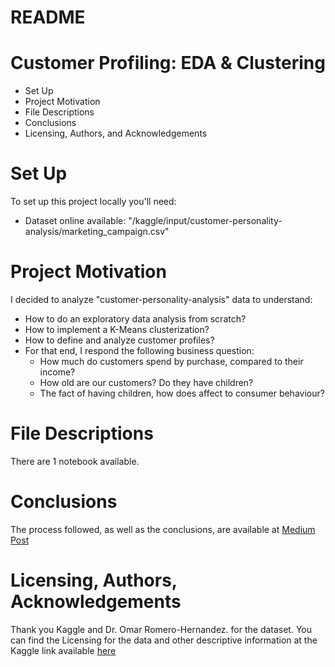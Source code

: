 # README #
# Customer Profiling: EDA & Clustering
* Set Up
* Project Motivation
* File Descriptions
* Conclusions
* Licensing, Authors, and Acknowledgements

# Set Up
To set up this project locally you'll need:
  * Dataset online available: "/kaggle/input/customer-personality-analysis/marketing_campaign.csv"


# Project Motivation
I decided to analyze "customer-personality-analysis" data to understand:

* How to do an exploratory data analysis from scratch?
* How to implement a K-Means clusterization?
* How to define and analyze customer profiles?
* For that end, I respond the following business question:
  * How much do customers spend by purchase, compared to their income?
  * How old are our customers? Do they have children?
  * The fact of having children, how does affect to consumer behaviour?
 
# File Descriptions
There are 1 notebook available.

# Conclusions
The process followed, as well as the conclusions, are available at [Medium Post](https://medium.com/@yolandamarcosd/customer-profiling-how-to-use-data-to-improve-customers-experience-a6159058e231)

# Licensing, Authors, Acknowledgements
Thank you Kaggle and Dr. Omar Romero-Hernandez. for the dataset.
You can find the Licensing for the data and other descriptive information at the Kaggle link available [here](https://www.kaggle.com/datasets/imakash3011/customer-personality-analysis].)
